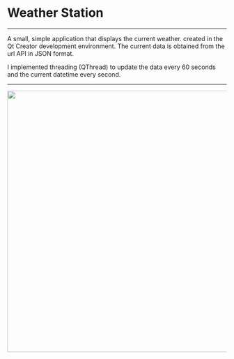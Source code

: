 # Weather Station
---
A small, simple application that displays the current weather.
created in the Qt Creator development environment.
The current data is obtained from the url API in JSON format.

I implemented threading (QThread) to update the data 
every 60 seconds and the current datetime every second.

---
<img src="qrc:/qrc/Images/weather-station.png" width="800" height="600"/>



